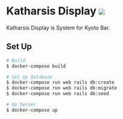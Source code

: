 # Katharsis Display ![](https://github.com/wkmkymt/test/workflows/Build/badge.svg)

Katharsis Display is System for Kyoto Bar.

## Set Up

```sh
# Build
$ docker-compose build

# Set Up Database
$ docker-compose run web rails db:create
$ docker-compose run web rails db:migrate
$ docker-compose run web rails db:seed

# Up Server
$ docker-compose up
```